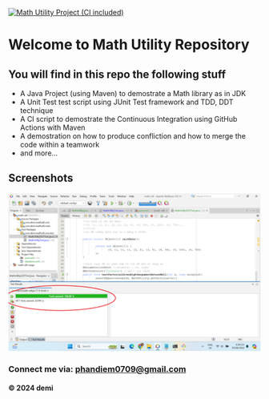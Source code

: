 [![Math Utility Project (CI included)](https://github.com/Demi79/math-util/actions/workflows/maven.yml/badge.svg)](https://github.com/Demi79/math-util/actions/workflows/maven.yml)
# Welcome to Math Utility Repository 
## You will find in this repo the following stuff
* A Java Project (using Maven) to demostrate a Math library as in JDK 
* A Unit Test test script using JUnit Test framework and TDD, DDT technique
* A CI script to demostrate the Continuous Integration using GitHub Actions with Maven
* A demostration on how to produce confliction and how to merge the code within a teamwork 
* and more...
## Screenshots
![Source code and test script](https://github.com/Demi79/math-util/blob/main/screenshots/SourceCodeAndUnitTest.png)
### Connect me via: phandiem0709@gmail.com
#### &#169; 2024 demi
